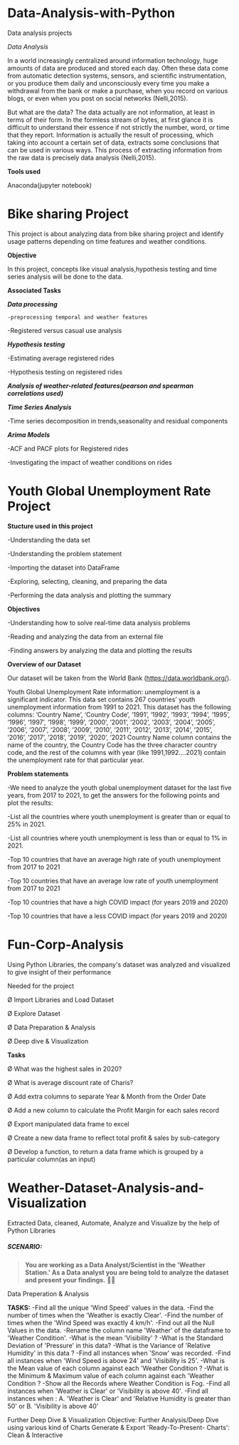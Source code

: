 # Data-Analysis-with-Python
Data analysis projects

*Data Analysis*

In a world increasingly centralized around information technology, huge amounts of data are produced and stored each day. Often these data come from automatic detection systems, sensors, and scientific instrumentation, or you produce them daily and unconsciously every time you make a withdrawal from the bank or make a purchase, when you record on various blogs, or even when you post on social networks (Nelli,2015). 

But what are the data? The data actually are not information, at least in terms of their form. In the formless stream of bytes, at first glance it is difficult to understand their essence if not strictly the number, word, or time that they report. Information is actually the result of processing, which taking into account a certain set of data, extracts some conclusions that can be used in various ways. This process of extracting information from the raw data is precisely data analysis (Nelli,2015). 

**Tools used**

Anaconda(jupyter notebook) 

# Bike sharing Project

This project is about analyzing data from bike sharing project and identify usage patterns depending on time features and weather conditions. 

**Objective** 

In this project, concepts like visual analysis,hypothesis testing and time series analysis will be done to the data. 

**Associated Tasks** 

***Data processing*** 

    -preprocessing temporal and weather features 

   -Registered versus casual use analysis 

***Hypothesis testing***

  -Estimating average registered rides 

 -Hypothesis testing on registered rides 


***Analysis of weather-related features(pearson and spearman correlations used)*** 


***Time Series Analysis*** 

  -Time series decomposition in trends,seasonality and residual components 

***Arima Models***

  -ACF and PACF plots for Registered rides 

-Investigating  the impact of weather conditions on rides 

 

 

# Youth Global Unemployment Rate Project

**Stucture used in this project**

-Understanding the data set 

-Understanding the problem statement  

-Importing the dataset into DataFrame  

-Exploring, selecting, cleaning, and preparing the data 

 -Performing the data analysis and plotting the summary 

**Objectives** 

-Understanding how to solve real-time data analysis problems  

-Reading and analyzing the data from an external file  

-Finding answers by analyzing the data and plotting the results 



**Overview of our Dataset** 

Our dataset will be taken from the World Bank (https://data.worldbank.org/).  

Youth Global Unemployment Rate information: unemployment is a significant indicator. This data set contains 267 countries’ youth unemployment information from 1991 to 2021. This dataset has the following columns: ‘Country Name’, ‘Country Code’, ‘1991’, ‘1992’, ‘1993’, ‘1994’, ‘1995’, ‘1996’, ‘1997’, ‘1998’, ‘1999’, ‘2000’, ‘2001’, ‘2002’, ‘2003’, ‘2004’, ‘2005’, ‘2006’, ‘2007’, ‘2008’, ‘2009’, ‘2010’, ‘2011’, ‘2012’, ‘2013’, ‘2014’, ‘2015’, ‘2016’, ‘2017’, ‘2018’, ‘2019’, ‘2020’, ‘2021 Country Name column contains the name of the country, the Country Code has the three character country code, and the rest of the columns with year (like 1991,1992….2021) contain the unemployment rate for that particular year. 

**Problem statements** 

-We need to analyze the youth global unemployment dataset for the last five years, from 2017 to 2021, to get the answers for the following points and plot the results: 

 -List all the countries where youth unemployment is greater than or equal to 25% in 2021. 

 -List all countries where youth unemployment is less than or equal to 1% in 2021.  

-Top 10 countries that have an average high rate of youth unemployment from 2017 to 2021  

-Top 10 countries that have an average low rate of youth unemployment from 2017 to 2021  

-Top 10 countries that have a high COVID impact (for years 2019 and 2020)  

-Top 10 countries that have a less COVID impact (for years 2019 and 2020) 

 

 # Fun-Corp-Analysis
Using Python Libraries, the company's dataset was analyzed and visualized to give insight of their performance

Needed for the project

Ø  Import Libraries and Load Dataset

Ø  Explore Dataset

Ø  Data Preparation & Analysis

Ø  Deep dive & Visualization

 

**Tasks**

Ø  What was the highest sales in 2020?

Ø  What is average discount rate of Charis?

Ø  Add extra columns to separate Year & Month from the Order Date

Ø  Add a new column to calculate the Profit Margin for each sales record

Ø  Export manipulated data frame to excel

Ø  Create a new data frame to reflect total profit & sales by sub-category

Ø  Develop a function, to return a data frame which is grouped by a particular column(as an input)

# Weather-Dataset-Analysis-and-Visualization
Extracted Data, cleaned, Automate, Analyze and Visualize by the help of Python Libraries


#####  SCENARIO:

> __You are working as a Data Analyst/Scientist in the 'Weather Station.' As a Data analyst you are being told to analyze the dataset and  present your findings.__ 👩‍💻

Data Preperation & Analysis

**TASKS:**
-Find all the unique 'Wind Speed' values in the data.
-Find the number of times when the 'Weather is exactly Clear'.
-Find the number of times when the 'Wind Speed was exactly 4 km/h'.
-Find out all the Null Values in the data.
-Rename the column name 'Weather' of the dataframe to 'Weather Condition'.
-What is the mean 'Visibility' ?
-What is the Standard Deviation of 'Pressure' in this data?
-What is the Variance of 'Relative Humidity' in this data ?
-Find all instances when 'Snow' was recorded.
-Find all instances when 'Wind Speed is above 24' and 'Visibility is 25'.
-What is the Mean value of each column against each 'Weather Condition ?
-What is the Minimum & Maximum value of each column against each 'Weather Condition ?
-Show all the Records where Weather Condition is Fog.
-Find all instances when 'Weather is Clear' or 'Visibility is above 40'.
-Find all instances when : A. 'Weather is Clear' and 'Relative Humidity is greater than 50' or B. 'Visibility is above 40'


Further Deep Dive & Visualization
Objective:
Further Analysis/Deep Dive using various kind of Charts
Generate & Export 'Ready-To-Present- Charts': Clean & Interactive
 

 

 

 

 
